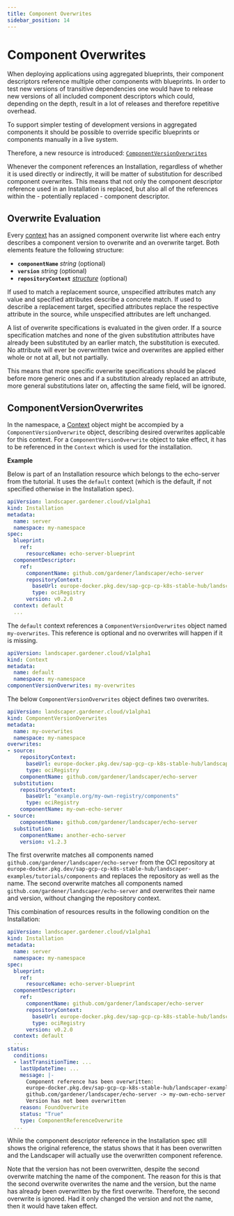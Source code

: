```yaml
---
title: Component Overwrites
sidebar_position: 14
---
```


# Component Overwrites

When deploying applications using aggregated blueprints, their component descriptors reference multiple other components with blueprints.
In order to test new versions of transitive dependencies one would have to release new versions of all included component descriptors which could, depending on the depth, result in a lot of releases and therefore repetitive overhead.

To support simpler testing of development versions in aggregated components it should be possible to override specific blueprints or components manually in a live system.


Therefore, a new resource is introduced: [`ComponentVersionOverwrites`](#componentversionoverwrites)

Whenever the component references an Installation, regardless of whether it is used directly or indirectly, it will be matter of substitution for described component overwrites. This means that not only the component descriptor reference used in an Installation is replaced, but also all of the references within the - potentially replaced - component descriptor.

## Overwrite Evaluation

Every [context](./Context.md) has an assigned component overwrite list where each entry describes a component version to overwrite and an overwrite target. Both elements feature the following structure:
- **`componentName`** *string* (optional)
- **`version`** *string* (optional)
- **`repositoryContext`** *[structure](./RepositoryContext.md)* (optional)

If used to match a replacement source, unspecified attributes match any value and specified attributes describe a concrete match.
If used to describe a replacement target, specified attributes replace the respective attribute in the source, while unspecified attributes are left unchanged.

A list of overwrite specifications is evaluated in the given order. If a source specification matches and none of the given substitution attributes have already been substituted by an earlier match, the substitution is executed. No attribute will ever be overwritten twice and overwrites are applied either whole or not at all, but not partially.

This means that more specific overwrite specifications should be placed before more generic ones and if a substitution already replaced an attribute, more general substitutions later on, affecting the same field, will be ignored.

## ComponentVersionOverwrites

In the namespace, a [Context](./Context.md) object might be accompied by a `ComponentVersionOverwrite` object, describing desired overwrites applicable for this context. For a `ComponentVersionOverwrite` object to take effect, it has to be referenced in the `Context` which is used for the installation.

**Example**

Below is part of an Installation resource which belongs to the echo-server from the tutorial. It uses the `default` context (which is the default, if not specified otherwise in the Installation spec).

```yaml
apiVersion: landscaper.gardener.cloud/v1alpha1
kind: Installation
metadata:
  name: server
  namespace: my-namespace
spec:
  blueprint:
    ref:
      resourceName: echo-server-blueprint
  componentDescriptor:
    ref:
      componentName: github.com/gardener/landscaper/echo-server
      repositoryContext:
        baseUrl: europe-docker.pkg.dev/sap-gcp-cp-k8s-stable-hub/landscaper-examples/tutorials/components
        type: ociRegistry
      version: v0.2.0
  context: default
  ...
```

The `default` context references a `ComponentVersionOverwrites` object named `my-overwrites`. This reference is optional and no overwrites will happen if it is missing.

```yaml
apiVersion: landscaper.gardener.cloud/v1alpha1
kind: Context
metadata:
  name: default
  namespace: my-namespace
componentVersionOverwrites: my-overwrites
```

The below `ComponentVersionOverwrites` object defines two overwrites.

```yaml
apiVersion: landscaper.gardener.cloud/v1alpha1
kind: ComponentVersionOverwrites
metadata:
  name: my-overwrites
  namespace: my-namespace
overwrites:
- source:
    repositoryContext:
      baseUrl: europe-docker.pkg.dev/sap-gcp-cp-k8s-stable-hub/landscaper-examples/tutorials/components
      type: ociRegistry
    componentName: github.com/gardener/landscaper/echo-server
  substitution:
    repositoryContext:
      baseUrl: "example.org/my-own-registry/components"
      type: ociRegistry
    componentName: my-own-echo-server
- source:
    componentName: github.com/gardener/landscaper/echo-server
  substitution:
    componentName: another-echo-server
    version: v1.2.3
```

The first overwrite matches all components named `github.com/gardener/landscaper/echo-server` from the OCI repository at `europe-docker.pkg.dev/sap-gcp-cp-k8s-stable-hub/landscaper-examples/tutorials/components` and replaces the repository as well as the name. The second overwrite matches all components named `github.com/gardener/landscaper/echo-server` and overwrites their name and version, without changing the repository context.

This combination of resources results in the following condition on the Installation:
```yaml
apiVersion: landscaper.gardener.cloud/v1alpha1
kind: Installation
metadata:
  name: server
  namespace: my-namespace
spec:
  blueprint:
    ref:
      resourceName: echo-server-blueprint
  componentDescriptor:
    ref:
      componentName: github.com/gardener/landscaper/echo-server
      repositoryContext:
        baseUrl: europe-docker.pkg.dev/sap-gcp-cp-k8s-stable-hub/landscaper-examples/tutorials/components
        type: ociRegistry
      version: v0.2.0
  context: default
  ...
status:
  conditions:
  - lastTransitionTime: ...
    lastUpdateTime: ...
    message: |-
      Component reference has been overwritten:
      europe-docker.pkg.dev/sap-gcp-cp-k8s-stable-hub/landscaper-examples/tutorials/components () -> example.org/my-own-registry/components ()
      github.com/gardener/landscaper/echo-server -> my-own-echo-server
      Version has not been overwritten
    reason: FoundOverwrite
    status: "True"
    type: ComponentReferenceOverwrite
  ...
```

While the component descriptor reference in the Installation spec still shows the original reference, the status shows that it has been overwritten and the Landscaper will actually use the overwritten component reference.

Note that the version has not been overwritten, despite the second overwrite matching the name of the component. The reason for this is that the second overwrite overwrites the name and the version, but the name has already been overwritten by the first overwrite. Therefore, the second overwrite is ignored. Had it only changed the version and not the name, then it would have taken effect.
